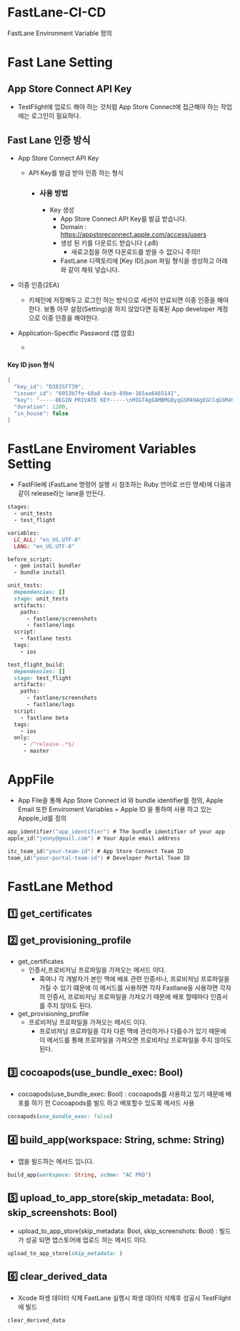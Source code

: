 # FastLane-CI-CD
FastLane Environment Variable 정의


<h1>Fast Lane Setting</h1>



<h2>App Store Connect API Key</h2>

- TestFlight에 업로드 해야 하는 것처럼 App Store Connect에 접근해야 하는 작업에는 로그인이 필요하다.

<h2>Fast Lane 인증 방식</h2>

- App Store Connect API Key

  - API Key를 발급 받아 인증 하는 형식

    - <h3>사용 방법</h3>

      - Key 생성
        - App Store Connect API Key를 발급 받습니다.
        - Domain : https://appstoreconnect.apple.com/access/users
        - 생성 된 키를 다운로드 받습니다 (.p8)
          - 새로고침을 하면 다운로드를 받을 수 없으니 주의!!
        - FastLane 디렉토리에 [Key ID].json 파일 형식을 생성하고 아래와 같이 채워 넣습니다.

- 이중 인증(2EA)

  - 키체인에 저장해두고 로그인 하는 방식으로 세션이 만료되면 이중 인증을 해야한다. 보통 아무 설정(Setting)을 하지 않았다면 등록된 App developer 계정으로 이중 인증을 해야한다.

- Application-Spectfic Password (앱 암호)

  - 



#### Key ID json 형식

```swift
{
  "key_id": "D383SF739",
  "issuer_id": "6053b7fe-68a8-4acb-89be-165aa6465141",
  "key": "-----BEGIN PRIVATE KEY-----\nMIGTAgEAMBMGByqGSM49AgEGCCqGSM49AwEHBHknlhdlYdLu\n-----END PRIVATE KEY-----",
  "duration": 1200,
  "in_house": false
}
```







<h1>FastLane Enviroment Variables Setting</h1>



- FastFile에 (FastLane 명령어 실행 시 참조하는 Ruby 언어로 쓰인 명세)에 다음과 같이 release라는  lane을 만든다.

```ruby
stages:
  - unit_tests
  - test_flight

variables:
  LC_ALL: "en_US.UTF-8"
  LANG: "en_US.UTF-8"

before_script:
  - gem install bundler
  - bundle install

unit_tests:
  dependencies: []
  stage: unit_tests
  artifacts:
    paths:
      - fastlane/screenshots
      - fastlane/logs
  script:
    - fastlane tests
  tags:
    - ios

test_flight_build:
  dependencies: []
  stage: test_flight
  artifacts:
    paths:
      - fastlane/screenshots
      - fastlane/logs
  script:
    - fastlane beta
  tags:
    - ios
  only:
     - /^release-.*$/
     - master
```



<h1>AppFile</h1>

- App File을 통해 App Store Connect id 와 bundle identifier를 정의, Apple Email 또한 Emviroment Variables = Apple ID 을 통하여 사용 하고 있는 Appple_id를 정의

```swift
app_identifier("app_identifier") # The bundle identifier of your app
apple_id("jenny@gmail.com") # Your Apple email address

itc_team_id("your-team-id") # App Store Connect Team ID
team_id("your-portal-team-id") # Developer Portal Team ID
```



<h1>FastLane Method</h1>



<h2>1️⃣ get_certificates<br><br>
  	2️⃣ get_provisioning_profile
</h2>



- get_certificates
  - 인증서,프로비저닝 프로파일을 가져오는 메서드 이다.
    - 혹여나 각 개발자가 본인 맥에 배포 관련 인증서나, 프로비저닝 프로파일을 가질 수 있기 떄문에 이 메서드를 사용하면 각자 Fastlane을 사용하면 각자의 인증서, 프로비저닝 프로파일을 가져오기 때문에 배포 할때마다 인증서를 주지 않아도 된다.
- get_provisioning_profile
  - 프로비저닝 프로파일을 가져오는 메서드 이다.
    - 프로비저닝 프로파일을 각자 다른 맥에 관리하거나 다를수가 있기 때문에  이 메서드를 통해 프로파일을 가져오면 프로비저닝 프로파일을 주지 않아도 된다.





<h2>3️⃣ cocoapods(use_bundle_exec: Bool)</h2>

- cocoapods(use_bundle_exec: Bool) : cocoapods를 사용하고 있기 때문에 배포를 하기 전 Cocoapods를 빌드 하고  배포할수 있도록 메서드 사용

```ruby
cocoapods(use_bundle_exec: false)
```



<h2>4️⃣ build_app(workspace: String, schme: String)</h2>

- 앱을 빌드하는 메서드 입니다.

```ruby
build_app(workspace: String, schme: "AC PRD")
```





<h2>5️⃣ upload_to_app_store(skip_metadata: Bool, skip_screenshots: Bool)</h2>

- upload_to_app_store(skip_metadata: Bool, skip_screenshots: Bool) : 빌드가 성공 되면 앱스토어애 업로드 하는 메서드 이다.

```ruby
upload_to_app_store(skip_metadata: )
```



<h2>6️⃣ clear_derived_data</h2>

- Xcode 파셍 데이터 삭제 FastLane 실행시 파생 데이터 삭제후 성공시 TestFilght에 빌드

```ruby
clear_derived_data
```
